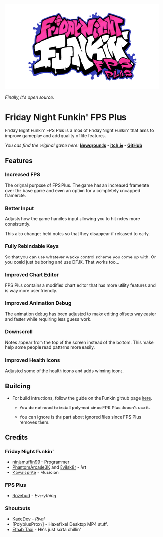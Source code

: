 ![](/art/readme/logo.png)

*Finally, it's open source.*

# Friday Night Funkin' FPS Plus
Friday Night Funkin' FPS Plus is a mod of Friday Night Funkin' that aims to improve gameplay and add quality of life features.

*You can find the original game here:* **[Newgrounds](https://www.newgrounds.com/portal/view/770371) - [itch.io](https://ninja-muffin24.itch.io/funkin) - [GitHub](https://github.com/ninjamuffin99/Funkin)**

## Features

### Increased FPS
The orignal purpose of FPS Plus. The game has an increased framerate over the base game and even an option for a completely uncapped framerate.

### Better Input
Adjusts how the game handles input allowing you to hit notes more consistently.

This also changes held notes so that they disappear if released to early.

### Fully Rebindable Keys
So that you can use whatever wacky control scheme you come up with. Or you could just be boring and use DFJK. That works too...

### Improved Chart Editor
FPS Plus contains a modified chart editor that has more utility features and is way more user friendly.

### Improved Animation Debug
The animation debug has been adjusted to make editing offsets way easier and faster while requiring less guess work.

### Downscroll
Notes appear from the top of the screen instead of the bottom. This make help some people read patterns more easily.

### Improved Health Icons
Adjusted some of the health icons and adds winning icons.

## Building
- For build intructions, follow the guide on the Funkin github page [here](https://github.com/ninjamuffin99/Funkin#build-instructions).

    - You do not need to install polymod since FPS Plus doesn't use it.
    
    - You can ignore is the part about ignored files since FPS Plus removes them.

## Credits
### Friday Night Funkin'
- [ninjamuffin99](https://twitter.com/ninja_muffin99) - Programmer
- [PhantomArcade3K](https://twitter.com/phantomarcade3k) and [Evilsk8r](https://twitter.com/evilsk8r) - Art
- [Kawaisprite](https://twitter.com/kawaisprite) - Musician

### FPS Plus
- [Rozebud](https://twitter.com/helpme_thebigt) - *Everything*

### Shoutouts
- [KadeDev](https://twitter.com/KadeDeveloper) - *Rival*
- [PolybiusProxy] - Haxeflixel Desktop MP4 stuff.
- [Ethab Taxi](https://twitter.com/EthabTaxi) - He's just sorta chillin'.